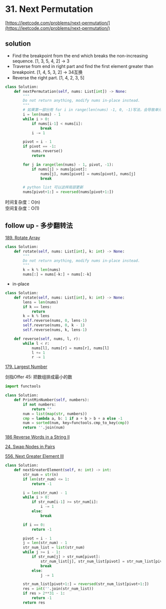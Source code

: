 # 31. Next Permutation

[https://leetcode.com/problems/next-permutation/](https://leetcode.com/problems/next-permutation/)

## solution

- Find the breakpoint from the end which breaks the non-increasing sequence. [1, 3, 5, 4, 2] -> 3
- Traverse from end in right part and find the first element greater than breakpoint. [1, 4, 5, 3, 2] -> 34互换
- Reverse the right part. [1, 4, 2, 3, 5]

```python
class Solution:
    def nextPermutation(self, nums: List[int]) -> None:
        """
        Do not return anything, modify nums in-place instead.
        """
        # 如果第一部分用 for i in range(len(nums) -1, 0, -1)写法，会导致单元素的list为空. 且费时
        i = len(nums) - 1
        while i > 0:
            if nums[i-1] < nums[i]:
                break
            i -= 1

        pivot = i - 1
        if pivot == -1:
            nums.reverse()
            return

        for j in range(len(nums) - 1, pivot, -1):
            if nums[j] > nums[pivot]:
                nums[j], nums[pivot] = nums[pivot], nums[j]
                break

        # python list 可以这样局部更新
        nums[pivot+1:] = reversed(nums[pivot+1:])
```

时间复杂度：O(n) <br>
空间复杂度：O(1)

## follow up - 多步翻转法

[189. Rotate Array](https://leetcode.com/problems/rotate-array/description/)

```python
class Solution:
    def rotate(self, nums: List[int], k: int) -> None:
        """
        Do not return anything, modify nums in-place instead.
        """
        k = k % len(nums)
        nums[:] = nums[-k:] + nums[:-k]
```

- in-place

```python
class Solution:
    def rotate(self, nums: List[int], k: int) -> None:
        lens = len(nums)
        if k == lens:
            return
        k = k % lens
        self.reverse(nums, 0, lens-1)
        self.reverse(nums, 0, k - 1)
        self.reverse(nums, k, lens-1)

    def reverse(self, nums, l, r):
        while l < r:
            nums[l], nums[r] = nums[r], nums[l]
            l += 1
            r -= 1
```

[179. Largest Number](./179.%20Largest%20Number.md)

剑指Offer 45: 把数组排成最小的数

```python
import functools

class Solution:
    def PrintMinNumber(self, numbers):
        if not numbers:
            return ""
        num = list(map(str, numbers))
        cmp = lambda a, b: 1 if a + b > b + a else -1
        num = sorted(num, key=functools.cmp_to_key(cmp))
        return ''.join(num)
```

[186 Reverse Words in a String II](../04_string/186.%20Reverse%20Words%20in%20a%20String%20II.md)

[24. Swap Nodes in Pairs](../02_linked_list/24.%20Swap%20Nodes%20in%20Pairs.md)

[556. Next Greater Element III](https://leetcode.com/problems/next-greater-element-iii/description/)

```python
class Solution:
    def nextGreaterElement(self, n: int) -> int:
        str_num = str(n)
        if len(str_num) <= 1:
            return -1

        i = len(str_num) - 1
        while i > 0:
            if str_num[i-1] >= str_num[i]:
                i -= 1
            else:
                break

        if i == 0:
            return -1

        pivot = i - 1
        j = len(str_num) - 1
        str_num_list = list(str_num)
        while j >= i - 1:
            if str_num[j] > str_num[pivot]:
                str_num_list[j], str_num_list[pivot] = str_num_list[pivot], str_num_list[j]
                break
            else:
                j -= 1

        str_num_list[pivot+1:] = reversed(str_num_list[pivot+1:])
        res = int(''.join(str_num_list))
        if res > 2**31 - 1:
            return -1
        return res
```
